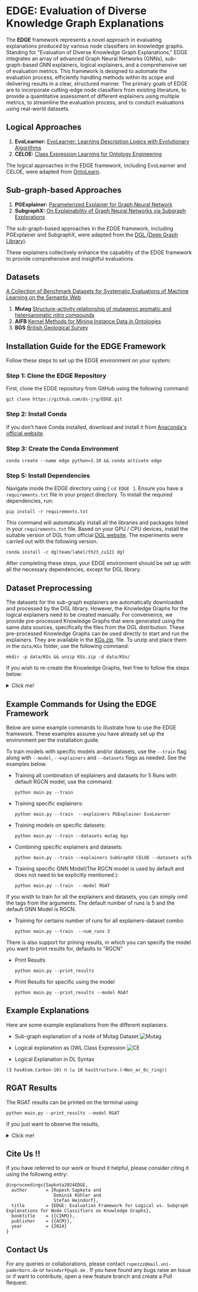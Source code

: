 # EDGE: Evaluation of Diverse Knowledge Graph Explanations

The **EDGE** framework represents a novel approach in evaluating explanations produced by various node classifiers on knowledge graphs. Standing for "Evaluation of Diverse Knowledge Graph Explanations," EDGE integrates an array of advanced Graph Neural Networks (GNNs), sub-graph-based GNN explainers, logical explainers, and a comprehensive set of evaluation metrics. This framework is designed to automate the evaluation process, efficiently handling methods within its scope and delivering results in a clear, structured manner. The primary goals of EDGE are to incorporate cutting-edge node classifiers from existing literature, to provide a quantitative assessment of different explainers using multiple metrics, to streamline the evaluation process, and to conduct evaluations using real-world datasets.


## Logical Approaches
1. **EvoLearner:** [EvoLearner: Learning Description Logics with Evolutionary Algorithms](https://arxiv.org/abs/2111.04879)
2. **CELOE:**  [Class Expression Learning for Ontology Engineering](https://www.sciencedirect.com/science/article/pii/S1570826811000023)

The logical approaches in the EDGE framework, including EvoLearner and CELOE, were adapted from [OntoLearn](https://github.com/dice-group/Ontolearn).


## Sub-graph-based Approaches
1. **PGExplainer:**  [Parameterized Explainer for Graph Neural Network](https://arxiv.org/abs/2011.04573)
2. **SubgraphX:**  [On Explainability of Graph Neural Networks via Subgraph Explorations](https://arxiv.org/abs/2102.05152)

The sub-graph-based approaches in the EDGE framework, including PGExplainer and SubgraphX, were adapted from the [DGL (Deep Graph Library)](https://docs.dgl.ai/en/1.1.x/api/python/nn-pytorch.html).

These explainers collectively enhance the capability of the EDGE framework to provide comprehensive and insightful evaluations.


## Datasets
[A Collection of Benchmark Datasets for Systematic Evaluations of Machine Learning on the Semantic Web](https://link.springer.com/chapter/10.1007/978-3-319-46547-0_20)
1. **Mutag** [Structure-activity relationship of mutagenic aromatic and heteroaromatic nitro compounds](https://pubmed.ncbi.nlm.nih.gov/1995902/)
2. **AIFB** [Kernel Methods for Mining Instance Data in Ontologies](https://link.springer.com/chapter/10.1007/978-3-540-76298-0_5)
3. **BGS** [British Geological Survey](https://www.bgs.ac.uk/datasets/bgs-geology-625k-digmapgb/)


## Installation Guide for the EDGE Framework

Follow these steps to set up the EDGE environment on your system:

### Step 1: Clone the EDGE Repository

First, clone the EDGE repository from GitHub using the following command:

```shell
git clone https://github.com/ds-jrg/EDGE.git
```

### Step 2: Install Conda

If you don't have Conda installed, download and install it from [Anaconda's official website](https://www.anaconda.com/products/individual).


### Step 3: Create the Conda Environment

```shell
conda create --name edge python=3.10 && conda activate edge
```


### Step 5: Install Dependencies

Navigate inside the EDGE directory using ( `cd EDGE ` ). Ensure you have a `requirements.txt` file in your project directory. To install the required dependencies, run:

```shell
pip install -r requirements.txt
```

This command will automatically install all the libraries and packages listed in your `requirements.txt` file. Based on your GPU / CPU devices, install the suitable version of DGL from official [DGL website](https://www.dgl.ai/pages/start.html). The experiments were carried out with the following version.
```shell
conda install -c dglteam/label/th23_cu121 dgl
```
After completing these steps, your EDGE environment should be set up with all the necessary dependencies, except for DGL library.

## Dataset Preprocessing
The datasets for the sub-graph explainers are automatically downloaded and processed by the DGL library. However, the Knowledge Graphs for the logical explainers need to be created manually. For convenience, we provide pre-processed Knowledge Graphs that were generated using the same data sources, specifically the files from the DGL distribution. These pre-processed Knowledge Graphs can be used directly to start and run the explainers. They are available in the [KGs.zip](KGs.zip). file. To unzip and place them in the `data/KGs` folder, use the following command:
```shell
mkdir -p data/KGs && unzip KGs.zip -d data/KGs/ 
```
If you wish to re-create the Knowledge Graphs, feel free to follow the steps below:
<details><summary> Click me! </summary>
### Installing the ROBOT Tool

For converting N3/NT files to the OWL file format within the EDGE framework, the ROBOT (RObotic Batch Ontology) tool is required. However, if you want to use the Knowledge Graph data that are readily avilable, you can skip the installation of ROBOT library and also the preprocessing steps.

Download the ROBOT tool from its official website for the latest release and installation instructions:

[ROBOT Official Website](http://robot.obolibrary.org/)

Follow the instructions on the website to download and install ROBOT. Ensure it's properly installed and configured on your system for use with the EDGE framework.


If you have a linux based system, you can also easily execute all the preprocessing steps using a single script. First, provide the required permissions to the preprocessing script. Then execute the script.
```shell
chmod +x preprocess.sh
```

```shell
./preprocess.sh
```
</details>

## Example Commands for Using the EDGE Framework

Below are some example commands to illustrate how to use the EDGE framework. These examples assume you have already set up the environment per the installation guide.


To train models with specific models and/or datasets, use the `--train` flag along with `--model`, `--explainers`  and `--datasets` flags as needed. See the examples below.

- Training all combination of explainers and datasets for 5 Runs with default RGCN model, use the command:
  ```shell
  python main.py --train 
  ```

- Training specific explainers:
  ```shell
  python main.py --train  --explainers PGExplainer EvoLearner 
  ```

- Training models on specific datasets:
  ```shell
  python main.py --train --datasets mutag bgs
  ```

- Combining specific explainers and datasets:
  ```shell
  python main.py --train --explainers SubGraphX CELOE --datasets aifb
  ```
- Training specific GNN Model(The RGCN model is used by default and does not need to be explicitly mentioned.):
  ```shell
  python main.py --train  --model RGAT 
  ```


If you wisth to train for all the explainers and datasets, you can simply omit the tags from the arguments. The default number of runs is 5 and the default GNN Model is RGCN.

- Training for certains number of runs for all explainers-dataset combo:
  ```shell
  python main.py --train  --num_runs 3 
  ```
There is also support for prining results, in which you can specify the model you want to print results for, defaults to "RGCN"

- Print Results
  ```shell
  python main.py --print_results
  ```

- Print Results for specific using the model 
  ```shell
  python main.py --print_results --model RGAT
  ```

## Example Explanations
Here are some example explanations from the different explaniers.

- Sub-graph explanation of a node of Mutag Dataset
![Mutag](results/exp_visualizations/exp_pg_9193.png) 

- Logical explanation as OWL Class Expression
![CE](results/exp_visualizations/CE.png)

- Logical Explanation in DL Syntax
```
(∃ hasAtom.Carbon-10) ⊓ (≥ 10 hasStructure.(¬Non_ar_6c_ring))
```

## RGAT Results
The RGAT results can be printed on the terminal using:
```shell
python main.py --print_results --model RGAT
```
If you just want to observe the results, <details><summary> Click me! </summary>

| Model | Dataset | Pred Accuracy | Pred Precision | Pred Recall | Pred F1 Score | Exp Accuracy | Exp Precision | Exp Recall | Exp F1 Score |
|---|---|---|---|---|---|---|---|---|---|
| CELOE | aifb | 0.722 | 0.647 | 0.733 | 0.688 | 0.744 | 0.694 | 0.745 | 0.718 |
| EvoLearner | aifb | 0.65 | 0.545 | 0.987 | 0.702 | 0.672 | 0.574 | 0.986 | 0.724 |
| PGExplainer | aifb | 0.667 | 0.605 | 0.68 | 0.634 | 0.689 | 0.647 | 0.696 | 0.666 |
| SubGraphX | aifb | 0.656 | 0.595 | 0.68 | 0.628 | 0.667 | 0.624 | 0.683 | 0.647 |
| CELOE | bgs | 0.517 | 0.409 | 0.9 | 0.563 | 0.531 | 0.436 | 0.889 | 0.583 |
| EvoLearner | bgs | 0.531 | 0.418 | 0.92 | 0.575 | 0.559 | 0.454 | 0.931 | 0.609 |
| PGExplainer | bgs | 0.538 | 0.38 | 0.54 | 0.441 | 0.566 | 0.442 | 0.592 | 0.497 |
| SubGraphX | bgs | 0.524 | 0.381 | 0.6 | 0.465 | 0.566 | 0.445 | 0.662 | 0.529 |
| CELOE | mutag | 0.703 | 0.718 | 0.92 | 0.804 | 0.632 | 0.617 | 0.897 | 0.726 |
| EvoLearner | mutag | 0.685 | 0.707 | 0.92 | 0.795 | 0.632 | 0.612 | 0.904 | 0.725 |
| PGExplainer | mutag | 0.456 | 0.663 | 0.373 | 0.475 | 0.691 | 0.889 | 0.587 | 0.681 |
| SubGraphX | mutag | 0.432 | 0.635 | 0.347 | 0.445 | 0.674 | 0.88 | 0.565 | 0.66 |

</details>

## Cite Us !!

If you have referred to our work or found it helpful, please consider citing it using the following entry:

```
@inproceedings{Sapkota2024EDGE,
  author       = {Rupesh Sapkota and
                  Dominik Köhler and
                  Stefan Heindorf},
  title        = {EDGE: Evaluation Framework for Logical vs. Subgraph
Explanations for Node Classifiers on Knowledge Graphs},
  booktitle    = {{CIKM}},
  publisher    = {{ACM}},
  year         = {2024}
}
```

## Contact Us
For any queries or collaborations, please contact ```rupezzz@mail.uni-paderborn.de``` or ```heindorf@upb.de``` . If you have found any bugs raise an Issue or  if want to contribute, open a new feature branch and create a Pull Request.
